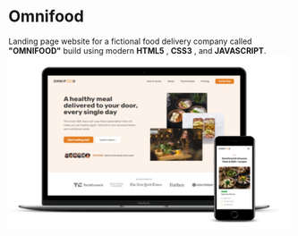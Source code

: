 # Omnifood

Landing page website for a fictional food delivery company  called **"OMNIFOOD"** build using modern **HTML5** , **CSS3** ,  and **JAVASCRIPT**.
![Live project](project.png)
